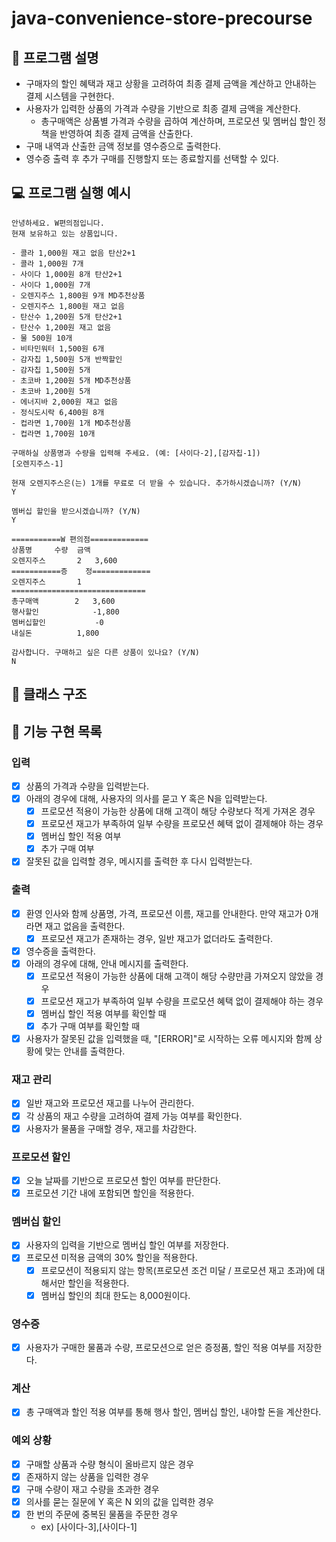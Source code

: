 # java-convenience-store-precourse

## 🏪 프로그램 설명
- 구매자의 할인 혜택과 재고 상황을 고려하여 최종 결제 금액을 계산하고 안내하는 결제 시스템을 구현한다.
- 사용자가 입력한 상품의 가격과 수량을 기반으로 최종 결제 금액을 계산한다. 
  - 총구매액은 상품별 가격과 수량을 곱하여 계산하며, 프로모션 및 멤버십 할인 정책을 반영하여 최종 결제 금액을 산출한다. 
- 구매 내역과 산출한 금액 정보를 영수증으로 출력한다. 
- 영수증 출력 후 추가 구매를 진행할지 또는 종료할지를 선택할 수 있다.

## 💻 프로그램 실행 예시
```angular2html
안녕하세요. W편의점입니다.
현재 보유하고 있는 상품입니다.

- 콜라 1,000원 재고 없음 탄산2+1
- 콜라 1,000원 7개
- 사이다 1,000원 8개 탄산2+1
- 사이다 1,000원 7개
- 오렌지주스 1,800원 9개 MD추천상품
- 오렌지주스 1,800원 재고 없음
- 탄산수 1,200원 5개 탄산2+1
- 탄산수 1,200원 재고 없음
- 물 500원 10개
- 비타민워터 1,500원 6개
- 감자칩 1,500원 5개 반짝할인
- 감자칩 1,500원 5개
- 초코바 1,200원 5개 MD추천상품
- 초코바 1,200원 5개
- 에너지바 2,000원 재고 없음
- 정식도시락 6,400원 8개
- 컵라면 1,700원 1개 MD추천상품
- 컵라면 1,700원 10개

구매하실 상품명과 수량을 입력해 주세요. (예: [사이다-2],[감자칩-1])
[오렌지주스-1]

현재 오렌지주스은(는) 1개를 무료로 더 받을 수 있습니다. 추가하시겠습니까? (Y/N)
Y

멤버십 할인을 받으시겠습니까? (Y/N)
Y

===========W 편의점=============
상품명		수량	금액
오렌지주스		2 	3,600
===========증	정=============
오렌지주스		1
==============================
총구매액		2	3,600
행사할인			-1,800
멤버십할인			-0
내실돈			 1,800

감사합니다. 구매하고 싶은 다른 상품이 있나요? (Y/N)
N
```

## 📌 클래스 구조

## 📄 기능 구현 목록

### 입력
- [x] 상품의 가격과 수량을 입력받는다.
- [x] 아래의 경우에 대해, 사용자의 의사를 묻고 Y 혹은 N을 입력받는다.
  - [x] 프로모션 적용이 가능한 상품에 대해 고객이 해당 수량보다 적게 가져온 경우
  - [x] 프로모션 재고가 부족하여 일부 수량을 프로모션 혜택 없이 결제해야 하는 경우
  - [x] 멤버십 할인 적용 여부
  - [x] 추가 구매 여부
- [x] 잘못된 값을 입력할 경우, 메시지를 출력한 후 다시 입력받는다.

### 출력
- [x] 환영 인사와 함께 상품명, 가격, 프로모션 이름, 재고를 안내한다. 만약 재고가 0개라면 재고 없음을 출력한다.
  - [x] 프로모션 재고가 존재하는 경우, 일반 재고가 없더라도 출력한다.
- [x] 영수증을 출력한다.
- [x] 아래의 경우에 대해, 안내 메시지를 출력한다.
  - [x] 프로모션 적용이 가능한 상품에 대해 고객이 해당 수량만큼 가져오지 않았을 경우
  - [x] 프로모션 재고가 부족하여 일부 수량을 프로모션 혜택 없이 결제해야 하는 경우
  - [x] 멤버십 할인 적용 여부를 확인할 때
  - [x] 추가 구매 여부를 확인할 때
- [x] 사용자가 잘못된 값을 입력했을 때, "[ERROR]"로 시작하는 오류 메시지와 함께 상황에 맞는 안내를 출력한다.

### 재고 관리
- [x] 일반 재고와 프로모션 재고를 나누어 관리한다.
- [x] 각 상품의 재고 수량을 고려하여 결제 가능 여부를 확인한다.
- [x] 사용자가 물품을 구매할 경우, 재고를 차감한다.

### 프로모션 할인
- [x] 오늘 날짜를 기반으로 프로모션 할인 여부를 판단한다.
- [x] 프로모션 기간 내에 포함되면 할인을 적용한다.

### 멤버십 할인 
- [x] 사용자의 입력을 기반으로 멤버십 할인 여부를 저장한다.
- [x] 프로모션 미적용 금액의 30% 할인을 적용한다.
  - [x] 프로모션이 적용되지 않는 항목(프로모션 조건 미달 / 프로모션 재고 초과)에 대해서만 할인을 적용한다.
  - [x] 멤버십 할인의 최대 한도는 8,000원이다.

### 영수증
- [x] 사용자가 구매한 물품과 수량, 프로모션으로 얻은 증정품, 할인 적용 여부를 저장한다.

### 계산
- [x] 총 구매액과 할인 적용 여부를 통해 행사 할인, 멤버십 할인, 내야할 돈을 계산한다.

### 예외 상황
- [x] 구매할 상품과 수량 형식이 올바르지 않은 경우
- [x] 존재하지 않는 상품을 입력한 경우
- [x] 구매 수량이 재고 수량을 초과한 경우
- [x] 의사를 묻는 질문에 Y 혹은 N 외의 값을 입력한 경우
- [x] 한 번의 주문에 중복된 물품을 주문한 경우
  - ex) [사이다-3],[사이다-1]
